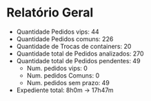 # Relatório Geral
 - Quantidade Pedidos vips: 44
 - Quantidade Pedidos comuns: 226
 - Quantidade de Trocas de containers: 20
 - Quantidade total de Pedidos analizados: 270
 - Quantidade total de Pedidos pendentes: 49
   - Num. pedidos vips: 0
   - Num. pedidos Comuns: 0
   - Num. pedidos sem prazo: 49
 - Expediente total: 8h0m -> 17h47m

